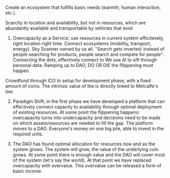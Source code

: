 Create an ecosystem that fulfills basic needs (warmth, human interaction, etc.).

Scarcity in location and availability, but not in resources, which are abundantly available and transportable by vehicles that exist

1. Overcapacity as a Service; use resources in current system efficitevely, right location right time. Connect ecosystems (mobility, transport, energy). Sky Scanner owned by us all. "Search gets inverted: instead of people searching for products, people search and compete for people". Connecting the dots, effectively connect to We use AI to sift through personal data. Ramping up to DAO, DO OR DIE the fllippening must happen.

Crowdfund through ICO to setup for development phase, with a fixed amount of coins. The intrinsic value of the is directly linked to Metcalfe's law.

2. Paradigm Shift; in the first phase we have developed a platform that can effectively connect capacity to availability through optimal deployment of existing resources. At some point the flippening happens: overcapacity turns into undercapacity and decisions need to be made on which assets/resources are needed to fill the gap. The platform moves to a DAO. Everyone's money on one big pile, able to invest in the required units.

3. The DAO has found optimal allocation for resources now and as the system grows. The system will grow, the value of the underlying coin grows. At some point there is enough value and the DAO will cover most of the system (let's say the world). At that point we have replaced overcapacity with overvalue. This overvalue can be released a form of basic income. 

